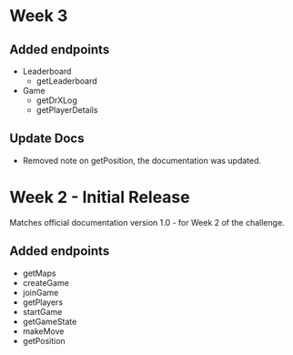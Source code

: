 # Week 3

## Added endpoints

- Leaderboard
    - getLeaderboard
- Game
    - getDrXLog
    - getPlayerDetails

## Update Docs

- Removed note on getPosition, the documentation was updated.

# Week 2 - Initial Release

Matches official documentation version 1.0 - for Week 2 of the challenge.

## Added endpoints

- getMaps
- createGame
- joinGame
- getPlayers
- startGame
- getGameState
- makeMove
- getPosition